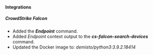 
#### Integrations
##### CrowdStrike Falcon
- Added the ***Endpoint*** command.
- Added *Endpoint* context output to the ***cs-falcon-search-devices*** command.
- Updated the Docker image to: *demisto/python3:3.9.2.18414*
